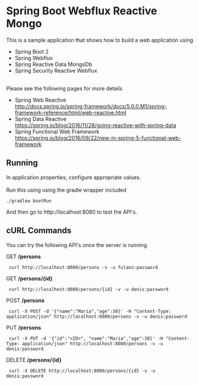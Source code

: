 # Spring Boot Webflux Reactive Mongo

This is a sample application that shows how to build a web application using
 - Spring Boot 2
 - Spring Webflux
 - Spring Reactive Data MongoDb
 - Spring Security Reactive Webflux
 
 
<br/>
Please see the following pages for more details
  
  - Spring Web Reactive <br/><a>http://docs.spring.io/spring-framework/docs/5.0.0.M1/spring-framework-reference/html/web-reactive.html</a>
  - Spring Data Reactive <br/><a>https://spring.io/blog/2016/11/28/going-reactive-with-spring-data</a>
  - Spring Functional Web Framework <br/><a>https://spring.io/blog/2016/09/22/new-in-spring-5-functional-web-framework</a>

## Running

In application.properties, configure appropriate values.
<br/>
<br/>
Run this using using the gradle wrapper included

```
./gradlew bootRun
```

And then go to http://localhost:8080 to test the API's.


## cURL Commands

You can try the following API's once the server is running.

GET __/persons__

``` curl http://localhost:8080/persons -v -u fulano:password```

GET __/persons/{id}__

``` curl http://localhost:8080/persons/{id} -v -u denis:password```

POST __/persons__

``` curl -X POST -d '{"name":"Maria","age":30}' -H "Content-Type: application/json" http://localhost:8080/persons -v -u denis:password```

PUT __/persons__

``` curl -X PUT -d '{"id":"<ID>", "name":"Maria","age":30}' -H "Content-Type: application/json" http://localhost:8080/persons -v -u denis:password```

DELETE __/persons/{id}__

``` curl -X DELETE http://localhost:8080/persons/{id} -v -u denis:password```
